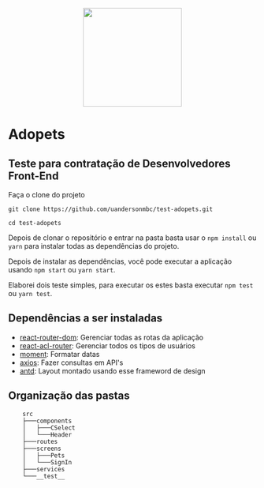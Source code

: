 <p align="center"><img src="https://www.adopets.com/static/media/adopets-logo-mobile.e85a313d.svg" width="200"></p>

# Adopets

## Teste para contratação de Desenvolvedores Front-End

Faça o clone do projeto
```
git clone https://github.com/uandersonmbc/test-adopets.git

cd test-adopets
```

Depois de clonar o repositório e entrar na pasta basta usar o `npm install` ou `yarn` para instalar todas as dependências do projeto.

Depois de instalar as dependências, você pode executar a aplicação usando `npm start` ou `yarn start`.

Elaborei dois teste simples, para executar os estes basta executar `npm test` ou `yarn test`.


## Dependências a ser instaladas
- [react-router-dom](https://reacttraining.com/react-router/web/guides/quick-start): Gerenciar todas as rotas da aplicação
- [react-acl-router](https://www.npmjs.com/package/react-acl-router): Gerenciar todos os tipos de usuários
- [moment](https://momentjs.com/): Formatar datas
- [axios](https://github.com/axios/axios): Fazer consultas em API's
- [antd](https://ant.design/): Layout montado usando esse frameword de design

## Organização das pastas
```
    src
    ├───components
    │   ├───CSelect
    │   └───Header
    ├───routes
    ├───screens
    │   ├───Pets
    │   └───SignIn
    ├───services
    └───__test__
```
